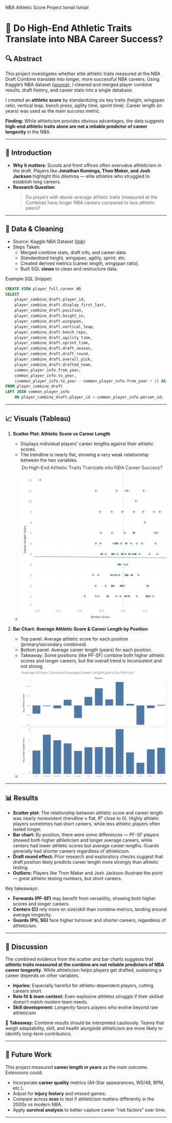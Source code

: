 
NBA Athletic Score Project Ismail Ismail
# 🏀 Do High-End Athletic Traits Translate into NBA Career Success?

## 🔍 Abstract  
This project investigates whether elite athletic traits measured at the NBA Draft Combine translate into longer, more successful NBA careers. Using Kaggle’s NBA dataset ([source](https://www.kaggle.com/datasets/wyattowalsh/basketball/data)), I cleaned and merged player combine results, draft history, and career stats into a single database.  

I created an **athletic score** by standardizing six key traits (height, wingspan ratio, vertical leap, bench press, agility time, sprint time). Career length (in years) was used as the main success metric.  

**Finding:** While athleticism provides obvious advantages, the data suggests **high-end athletic traits alone are not a reliable predictor of career longevity** in the NBA.  

---

## 🏀 Introduction  
- **Why it matters**: Scouts and front offices often overvalue athleticism in the draft. Players like **Jonathan Kuminga, Thon Maker, and Josh Jackson** highlight this dilemma — elite athletes who struggled to establish long careers.  
- **Research Question**:  
  > Do players with above-average athletic traits (measured at the Combine) have longer NBA careers compared to less athletic peers?  

---

## 📂 Data & Cleaning  
- Source: Kaggle NBA Dataset ([link](https://www.kaggle.com/datasets/wyattowalsh/basketball/data))  
- Steps Taken:  
  - Merged combine stats, draft info, and career data.  
  - Standardized height, wingspan, agility, sprint, etc.  
  - Created derived metrics (career length, wingspan ratio).  
  - Built SQL **views** to clean and restructure data.  

Example SQL Snippet:  
```sql
CREATE VIEW player_full_career AS
SELECT
    player_combine_draft.player_id,
    player_combine_draft.display_first_last,
    player_combine_draft.position,
    player_combine_draft.height_in,
    player_combine_draft.wingspan,
    player_combine_draft.vertical_leap,
    player_combine_draft.bench_reps,
    player_combine_draft.agility_time,
    player_combine_draft.sprint_time,
    player_combine_draft.draft_season,
    player_combine_draft.draft_round,
    player_combine_draft.overall_pick,
    player_combine_draft.drafted_team,
    common_player_info.from_year,
    common_player_info.to_year,
    (common_player_info.to_year - common_player_info.from_year + 1) AS career_length_years
FROM player_combine_draft
LEFT JOIN common_player_info
    ON player_combine_draft.player_id = common_player_info.person_id;
```
---
## 📈 Visuals (Tableau)  

1. **Scatter Plot: Athletic Score vs Career Length**  
   - Displays individual players’ career lengths against their athletic scores.  
   - The trendline is nearly flat, showing a very weak relationship between the two variables.  
   - ![Scatter Plot](ScatterPlot.png)  

2. **Bar Chart: Average Athletic Score & Career Length by Position**  
   - Top panel: Average athletic score for each position (primary/secondary combined).  
   - Bottom panel: Average career length (years) for each position.  
   - Takeaway: Some positions (like PF-SF) combine both higher athletic scores and longer careers, but the overall trend is inconsistent and not strong.  
   - ![Bar Chart](BarChart.png)  

---

## 📊 Results  

- **Scatter plot:** The relationship between athletic score and career length was nearly nonexistent (trendline ≈ flat, R² close to 0). Highly athletic players sometimes had short careers, while less athletic players often lasted longer.  
- **Bar chart:** By position, there were some differences — PF-SF players showed both higher athleticism and longer average careers, while centers had lower athletic scores but average career lengths. Guards generally had shorter careers regardless of athleticism.  
- **Draft round effect:** Prior research and exploratory checks suggest that draft position likely predicts career length more strongly than athletic testing.  
- **Outliers:** Players like Thon Maker and Josh Jackson illustrate the point — great athletic testing numbers, but short careers.  

Key takeaways:  
- **Forwards (PF-SF)** may benefit from versatility, showing both higher scores and longer careers.  
- **Centers (C)** rely more on size/skill than combine metrics, landing around average longevity.  
- **Guards (PG, SG)** face higher turnover and shorter careers, regardless of athleticism.  

---

## 💬 Discussion  

The combined evidence from the scatter and bar charts suggests that **athletic traits measured at the combine are not reliable predictors of NBA career longevity**. While athleticism helps players get drafted, sustaining a career depends on other variables.  

- **Injuries:** Especially harmful for athletic-dependent players, cutting careers short.  
- **Role fit & team context:** Even explosive athletes struggle if their skillset doesn’t match modern team needs.  
- **Skill development:** Longevity favors players who evolve beyond raw athleticism.  

📌 **Takeaway:** Combine results should be interpreted cautiously. Teams that weigh adaptability, skill, and health alongside athleticism are more likely to identify long-term contributors.  

---

## 🔮 Future Work  

This project measured **career length in years** as the main outcome. Extensions could:  
- Incorporate **career quality** metrics (All-Star appearances, WS/48, BPM, etc.).  
- Adjust for **injury history** and missed games.  
- Compare across **eras** to test if athleticism matters differently in the 2000s vs modern NBA.  
- Apply **survival analysis** to better capture career “risk factors” over time.  


---
